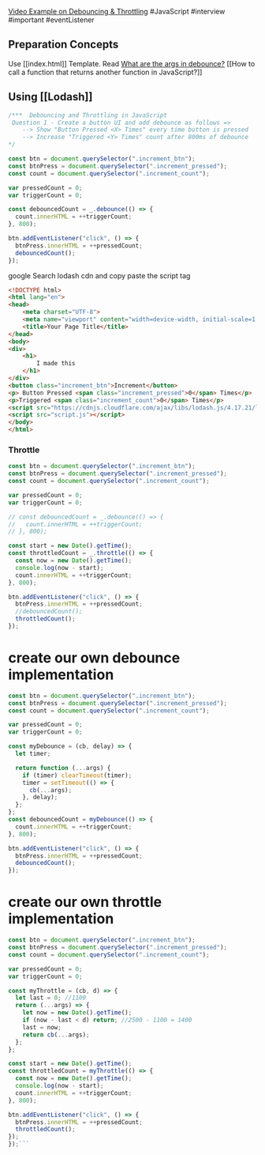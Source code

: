 [Video Example on Debouncing & Throttling](https://www.youtube.com/watch?v=kCfTEoeQvQw)
#JavaScript #interview #important #eventListener

## Preparation Concepts
Use [[index.html]] Template.
Read [What are the args in debounce?](https://stackoverflow.com/questions/65229032/js-what-are-the-args-in-a-debounce-function)
[[How to call a function that returns another function in JavaScript?]]



## Using [[Lodash]]
```js
/***  Debouncing and Throttling in JavaScript
 Question 1 - Create a button UI and add debounce as follows =>
    --> Show "Button Pressed <X> Times" every time button is pressed
    --> Increase "Triggered <Y> Times" count after 800ms of debounce
*/

const btn = document.querySelector(".increment_btn");
const btnPress = document.querySelector(".increment_pressed");
const count = document.querySelector(".increment_count");

var pressedCount = 0;
var triggerCount = 0;

const debouncedCount = _.debounce(() => {
  count.innerHTML = ++triggerCount;
}, 800);

btn.addEventListener("click", () => {
  btnPress.innerHTML = ++pressedCount;
  debouncedCount();
});
```
google Search lodash cdn and copy paste the script tag
```html
<!DOCTYPE html>
<html lang="en">
<head>
    <meta charset="UTF-8">
    <meta name="viewport" content="width=device-width, initial-scale=1.0">
    <title>Your Page Title</title>
</head>
<body>
<div>
    <h1>
        I made this
    </h1>
</div>
<button class="increment_btn">Increment</button>
<p> Button Pressed <span class="increment_pressed">0</span> Times</p>
<p>Triggered <span class="increment_count">0</span> Times</p>
<script src="https://cdnjs.cloudflare.com/ajax/libs/lodash.js/4.17.21/lodash.min.js" integrity="sha512-WFN04846sdKMIP5LKNphMaWzU7YpMyCU245etK3g/2ARYbPK9Ub18eG+ljU96qKRCWh+quCY7yefSmlkQw1ANQ==" crossorigin="anonymous" referrerpolicy="no-referrer"></script>
<script src="script.js"></script>
</body>
</html>
```

### Throttle
```js
const btn = document.querySelector(".increment_btn");
const btnPress = document.querySelector(".increment_pressed");
const count = document.querySelector(".increment_count");

var pressedCount = 0;
var triggerCount = 0;

// const debouncedCount = _.debounce(() => {
//   count.innerHTML = ++triggerCount;
// }, 800);

const start = new Date().getTime();
const throttledCount = _.throttle(() => {
  const now = new Date().getTime();
  console.log(now - start);
  count.innerHTML = ++triggerCount;
}, 800);

btn.addEventListener("click", () => {
  btnPress.innerHTML = ++pressedCount;
  //debouncedCount();
  throttledCount();
});

```
# create our own debounce implementation

```js
const btn = document.querySelector(".increment_btn");
const btnPress = document.querySelector(".increment_pressed");
const count = document.querySelector(".increment_count");

var pressedCount = 0;
var triggerCount = 0;

const myDebounce = (cb, delay) => {
  let timer;

  return function (...args) {
    if (timer) clearTimeout(timer);
    timer = setTimeout(() => {
      cb(...args);
    }, delay);
  };
};
const debouncedCount = myDebounce(() => {
  count.innerHTML = ++triggerCount;
}, 800);

btn.addEventListener("click", () => {
  btnPress.innerHTML = ++pressedCount;
  debouncedCount();
});
```

# create our own throttle implementation


```js 
const btn = document.querySelector(".increment_btn");
const btnPress = document.querySelector(".increment_pressed");
const count = document.querySelector(".increment_count");

var pressedCount = 0;
var triggerCount = 0;

const myThrottle = (cb, d) => {
  let last = 0; //1100
  return (...args) => {
    let now = new Date().getTime();
    if (now - last < d) return; //2500 - 1100 = 1400
    last = now;
    return cb(...args);
  };
};

const start = new Date().getTime();
const throttledCount = myThrottle(() => {
  const now = new Date().getTime();
  console.log(now - start);
  count.innerHTML = ++triggerCount;
}, 800);

btn.addEventListener("click", () => {
  btnPress.innerHTML = ++pressedCount;
  throttledCount();
});
});```